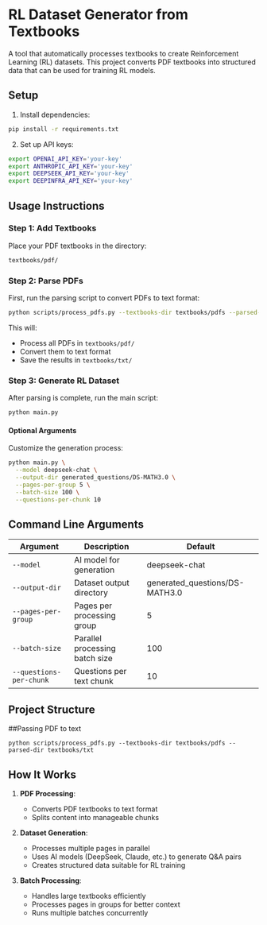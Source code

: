 # RL Dataset Generator from Textbooks

A tool that automatically processes textbooks to create Reinforcement Learning (RL) datasets. This project converts PDF textbooks into structured data that can be used for training RL models.

## Setup

1. Install dependencies:
```bash
pip install -r requirements.txt
```

2. Set up API keys:
```bash
export OPENAI_API_KEY='your-key'
export ANTHROPIC_API_KEY='your-key'
export DEEPSEEK_API_KEY='your-key'
export DEEPINFRA_API_KEY='your-key'
```

## Usage Instructions

### Step 1: Add Textbooks
Place your PDF textbooks in the directory:
```bash
textbooks/pdf/
```

### Step 2: Parse PDFs
First, run the parsing script to convert PDFs to text format:
```bash
python scripts/process_pdfs.py --textbooks-dir textbooks/pdfs --parsed-dir textbooks/txt
```
This will:
- Process all PDFs in `textbooks/pdf/`
- Convert them to text format
- Save the results in `textbooks/txt/`

### Step 3: Generate RL Dataset
After parsing is complete, run the main script:
```bash
python main.py
```

#### Optional Arguments
Customize the generation process:
```bash
python main.py \
  --model deepseek-chat \
  --output-dir generated_questions/DS-MATH3.0 \
  --pages-per-group 5 \
  --batch-size 100 \
  --questions-per-chunk 10
```

## Command Line Arguments

| Argument | Description | Default |
|----------|-------------|---------|
| `--model` | AI model for generation | deepseek-chat |
| `--output-dir` | Dataset output directory | generated_questions/DS-MATH3.0 |
| `--pages-per-group` | Pages per processing group | 5 |
| `--batch-size` | Parallel processing batch size | 100 |
| `--questions-per-chunk` | Questions per text chunk | 10 |

## Project Structure

##Passing PDF to text

```
python scripts/process_pdfs.py --textbooks-dir textbooks/pdfs --parsed-dir textbooks/txt
```

## How It Works

1. **PDF Processing**:
   - Converts PDF textbooks to text format
   - Splits content into manageable chunks

2. **Dataset Generation**:
   - Processes multiple pages in parallel
   - Uses AI models (DeepSeek, Claude, etc.) to generate Q&A pairs
   - Creates structured data suitable for RL training

3. **Batch Processing**:
   - Handles large textbooks efficiently
   - Processes pages in groups for better context
   - Runs multiple batches concurrently
